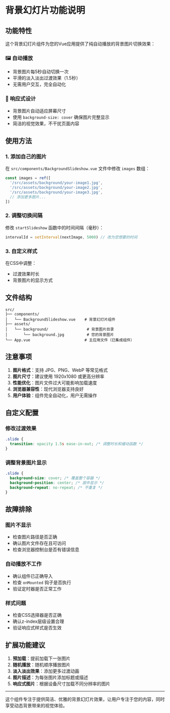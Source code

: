 # 背景幻灯片功能说明

## 功能特性

这个背景幻灯片组件为您的Vue应用提供了纯自动播放的背景图片切换效果：

### 🖼️ 自动播放

- 背景图片每5秒自动切换一次
- 平滑的淡入淡出过渡效果（1.5秒）
- 无需用户交互，完全自动化

### 📱 响应式设计

- 背景图片自动适应屏幕尺寸
- 使用 `background-size: cover` 确保图片完整显示
- 简洁的视觉效果，不干扰页面内容

## 使用方法

### 1. 添加自己的图片

在 `src/components/BackgroundSlideshow.vue` 文件中修改 `images` 数组：

```typescript
const images = ref([
  '/src/assets/background/your-image1.jpg',
  '/src/assets/background/your-image2.jpg',
  '/src/assets/background/your-image3.jpg',
  // 添加更多图片...
])
```

### 2. 调整切换间隔

修改 `startSlideshow` 函数中的时间间隔（毫秒）：

```typescript
intervalId = setInterval(nextImage, 5000) // 改为您想要的时间
```

### 3. 自定义样式

在CSS中调整：

- 过渡效果时长
- 背景图片的显示方式

## 文件结构

```
src/
├── components/
│   └── BackgroundSlideshow.vue    # 背景幻灯片组件
├── assets/
│   └── background/                 # 背景图片目录
│       └── background.jpg          # 您的背景图片
└── App.vue                        # 主应用文件（已集成组件）
```

## 注意事项

1. **图片格式**：支持 JPG、PNG、WebP 等常见格式
2. **图片尺寸**：建议使用 1920x1080 或更高分辨率
3. **性能优化**：图片文件过大可能影响加载速度
4. **浏览器兼容性**：现代浏览器支持良好
5. **用户体验**：组件完全自动化，用户无需操作

## 自定义配置

### 修改过渡效果

```css
.slide {
  transition: opacity 1.5s ease-in-out; /* 调整时长和缓动函数 */
}
```

### 调整背景图片显示

```css
.slide {
  background-size: cover; /* 覆盖整个容器 */
  background-position: center; /* 居中显示 */
  background-repeat: no-repeat; /* 不重复 */
}
```

## 故障排除

### 图片不显示

- 检查图片路径是否正确
- 确认图片文件存在且可访问
- 检查浏览器控制台是否有错误信息

### 自动播放不工作

- 确认组件已正确导入
- 检查 `onMounted` 钩子是否执行
- 验证定时器是否正常工作

### 样式问题

- 检查CSS选择器是否正确
- 确认z-index层级设置合理
- 验证响应式样式是否生效

## 扩展功能建议

1. **预加载**：提前加载下一张图片
2. **随机播放**：随机顺序播放图片
3. **淡入淡出效果**：添加更多过渡动画
4. **图片描述**：为每张图片添加标题或描述
5. **响应式图片**：根据设备尺寸加载不同分辨率的图片

---

这个组件专注于提供简洁、优雅的背景幻灯片效果，让用户专注于您的内容，同时享受动态背景带来的视觉体验。
